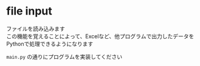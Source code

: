 # file input

ファイルを読み込みます  
この機能を覚えることによって、Excelなど、他プログラムで出力したデータをPythonで処理できるようになります

`main.py` の通りにプログラムを実装してください
